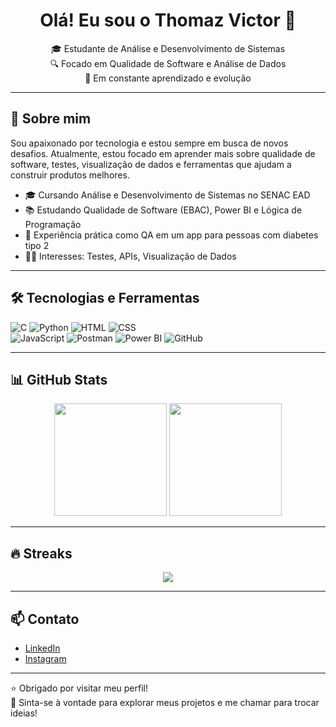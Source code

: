 <h1 align="center">Olá! Eu sou o Thomaz Victor 👋</h1>

<p align="center">
  🎓 Estudante de Análise e Desenvolvimento de Sistemas<br>
  🔍 Focado em Qualidade de Software e Análise de Dados<br>
  🚀 Em constante aprendizado e evolução
</p>

---

## 🚀 Sobre mim

Sou apaixonado por tecnologia e estou sempre em busca de novos desafios. Atualmente, estou focado em aprender mais sobre qualidade de software, testes, visualização de dados e ferramentas que ajudam a construir produtos melhores.

- 🎓 Cursando Análise e Desenvolvimento de Sistemas no SENAC EAD  
- 📚 Estudando Qualidade de Software (EBAC), Power BI e Lógica de Programação  
- 🧪 Experiência prática como QA em um app para pessoas com diabetes tipo 2  
- 👨‍💻 Interesses: Testes, APIs, Visualização de Dados

---

## 🛠️ Tecnologias e Ferramentas

![C](https://img.shields.io/badge/C-00599C?style=for-the-badge&logo=c&logoColor=white)
![Python](https://img.shields.io/badge/Python-3776AB?style=for-the-badge&logo=python&logoColor=white)
![HTML](https://img.shields.io/badge/HTML5-E34F26?style=for-the-badge&logo=html5&logoColor=white)
![CSS](https://img.shields.io/badge/CSS3-1572B6?style=for-the-badge&logo=css3&logoColor=white)  
![JavaScript](https://img.shields.io/badge/JavaScript-F7DF1E?style=for-the-badge&logo=javascript&logoColor=black)
![Postman](https://img.shields.io/badge/Postman-FF6C37?style=for-the-badge&logo=postman&logoColor=white)
![Power BI](https://img.shields.io/badge/Power%20BI-F2C811?style=for-the-badge&logo=powerbi&logoColor=black)
![GitHub](https://img.shields.io/badge/GitHub-100000?style=for-the-badge&logo=github&logoColor=white)

---

## 📊 GitHub Stats

<div align="center">
  <img height="180em" src="https://github-readme-stats.vercel.app/api?username=thomazvictorr&show_icons=true&theme=tokyonight"/>
  <img height="180em" src="https://github-readme-stats.vercel.app/api/top-langs/?username=thomazvictorr&layout=compact&theme=tokyonight"/>
</div>

---

## 🔥 Streaks

<div align="center">
  <img src="https://github-readme-streak-stats.herokuapp.com/?user=thomazvictorr&theme=tokyonight" />
</div>

---

## 📫 Contato

- [LinkedIn](https://www.linkedin.com/in/thomazvictorr)
- [Instagram](https://www.instagram.com/thomazvictorr)

---

⭐ Obrigado por visitar meu perfil!  
📌 Sinta-se à vontade para explorar meus projetos e me chamar para trocar ideias!  
